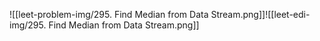 ![[leet-problem-img/295. Find Median from Data Stream.png]]![[leet-edi-img/295. Find Median from Data Stream.png]]